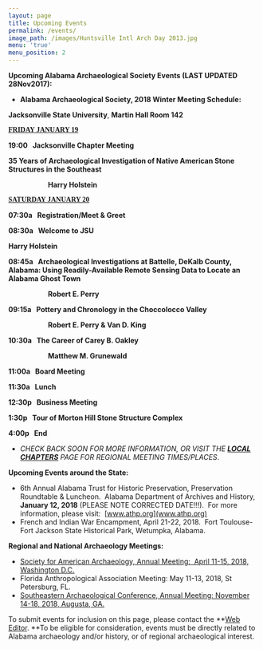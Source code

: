 ```yaml
---
layout: page
title: Upcoming Events
permalink: /events/
image_path: /images/Huntsville Intl Arch Day 2013.jpg
menu: 'true'
menu_position: 2
---
```



**Upcoming Alabama Archaeological Society Events (LAST UPDATED 28Nov2017):**

* **Alabama Archaeological Society, 2018 Winter Meeting Schedule:**

**Jacksonville State University**, **Martin Hall Room 142**

**<u><span style="font-family:&quot;Times New Roman&quot;,serif">FRIDAY JANUARY 19</span></u>**

**19:00 &nbsp; Jacksonville Chapter Meeting**

**35 Years of Archaeological Investigation of Native American Stone Structures in the Southeast**

**&nbsp; &nbsp; &nbsp; &nbsp; &nbsp; &nbsp; &nbsp; &nbsp; &nbsp; &nbsp; &nbsp; &nbsp; Harry Holstein**

**<u><span style="font-family:&quot;Times New Roman&quot;,serif"></span></u>**

**<u><span style="font-family:&quot;Times New Roman&quot;,serif">SATURDAY JANUARY 20</span></u>**

**07:30a &nbsp; Registration/Meet & Greet**

**08:30a &nbsp; Welcome to JSU**

**Harry Holstein**

**08:45a &nbsp; Archaeological Investigations at Battelle, DeKalb County, Alabama: Using Readily-Available Remote Sensing Data to Locate an Alabama Ghost Town**

**&nbsp; &nbsp; &nbsp; &nbsp; &nbsp; &nbsp; &nbsp; &nbsp; &nbsp; &nbsp; &nbsp; &nbsp; Robert E. Perry**

**09:15a &nbsp; Pottery and Chronology in the Choccolocco Valley**

**&nbsp; &nbsp; &nbsp; &nbsp; &nbsp; &nbsp; &nbsp; &nbsp; &nbsp; &nbsp; &nbsp; &nbsp; Robert E. Perry & Van D. King**

**10:30a &nbsp; The Career of Carey B. Oakley**

**&nbsp; &nbsp; &nbsp; &nbsp; &nbsp; &nbsp; &nbsp; &nbsp; &nbsp; &nbsp; &nbsp; &nbsp; Matthew M. Grunewald**

**11:00a &nbsp; Board Meeting**

**11:30a &nbsp; Lunch**

**12:30p &nbsp; Business Meeting**

**1:30p &nbsp; Tour of Morton Hill Stone Structure Complex**

**4:00p &nbsp; End**

* *CHECK BACK SOON FOR MORE INFORMATION, OR VISIT THE [**LOCAL CHAPTERS**](https://alabamaarchaeology.org/local-chapters/) PAGE FOR REGIONAL MEETING TIMES/PLACES*.

**Upcoming Events around the State:**

* 6th Annual Alabama Trust for Historic Preservation, Preservation Roundtable & Luncheon.&nbsp; Alabama Department of Archives and History, **January 12, 2018** (PLEASE NOTE CORRECTED DATE!!!).&nbsp; For more information, please visit:&nbsp; [www.athp.org](www.athp.org)
* French and Indian War Encampment, April 21-22, 2018.&nbsp; Fort Toulouse-Fort Jackson State Historical Park, Wetumpka, Alabama.

**Regional and National Archaeology Meetings:**

* [Society for American Archaeology, Annual Meeting:&nbsp; April 11-15, 2018, Washington D.C.](http://www.saa.org)
* Florida Anthropological Association Meeting: May 11-13, 2018, St Petersburg, FL.
* [Southeastern Archaeological Conference, Annual Meeting: November 14-18, 2018, Augusta, GA.](https://www.southeasternarchaeology.org/)

To submit events for inclusion on this page, please contact the **[Web Editor](javascript:void(location.href='mailto:'+String.fromCharCode(115,105,112,101,115,46,101,114,105,99,64,103,109,97,105,108,46,99,111,109))).&nbsp;**To be eligible for consideration, events must be directly related to Alabama archaeology and/or history, or of regional archaeological interest.